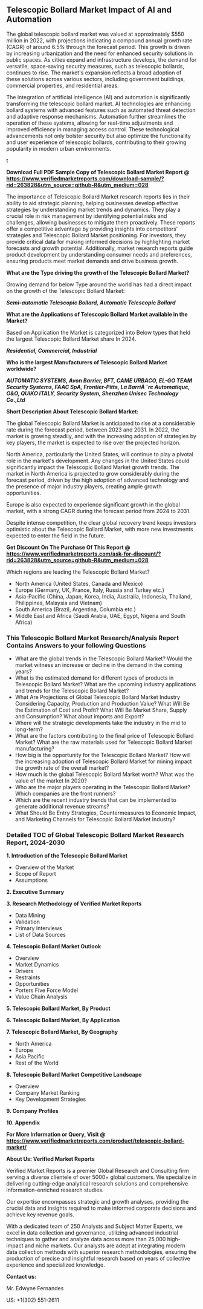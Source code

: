 <h2>Telescopic Bollard Market Impact of AI and Automation</h2><p>The global telescopic bollard market was valued at approximately $550 million in 2022, with projections indicating a compound annual growth rate (CAGR) of around 6.5% through the forecast period. This growth is driven by increasing urbanization and the need for enhanced security solutions in public spaces. As cities expand and infrastructure develops, the demand for versatile, space-saving security measures, such as telescopic bollards, continues to rise. The market's expansion reflects a broad adoption of these solutions across various sectors, including government buildings, commercial properties, and residential areas.</p><p>The integration of artificial intelligence (AI) and automation is significantly transforming the telescopic bollard market. AI technologies are enhancing bollard systems with advanced features such as automated threat detection and adaptive response mechanisms. Automation further streamlines the operation of these systems, allowing for real-time adjustments and improved efficiency in managing access control. These technological advancements not only bolster security but also optimize the functionality and user experience of telescopic bollards, contributing to their growing popularity in modern urban environments.</p>t</p><p id="" class=""><strong>Download Full PDF Sample Copy of Telescopic Bollard Market Report @ <a href="https://www.verifiedmarketreports.com/download-sample/?rid=263828&utm_source=github-R&utm_medium=028" target="_blank">https://www.verifiedmarketreports.com/download-sample/?rid=263828&utm_source=github-R&utm_medium=028</a></strong></p><p>The importance of&nbsp;Telescopic Bollard Market research reports lies in their ability to aid strategic planning, helping businesses develop effective strategies by understanding market trends and dynamics. They play a crucial role in risk management by identifying potential risks and challenges, allowing businesses to mitigate them proactively. These reports offer a competitive advantage by providing insights into competitors' strategies and Telescopic Bollard Market positioning. For investors, they provide critical data for making informed decisions by highlighting market forecasts and growth potential. Additionally, market research reports guide product development by understanding consumer needs and preferences, ensuring products meet market demands and drive business growth.</p><p><strong>What are the&nbsp;Type driving the growth of the Telescopic Bollard Market?</strong></p><p id="" class="">Growing demand for below Type around the world has had a direct impact on the growth of the Telescopic Bollard Market:</p><em><strong>Semi-automatic Telescopic Bollard, Automatic Telescopic Bollard</strong></em></p><strong>What are the&nbsp;Applications&nbsp;of Telescopic Bollard Market available in the Market?</strong></p><p id="" class="">Based on Application the Market is categorized into Below types that held the largest Telescopic Bollard Market share In 2024.</p><em><strong>Residential, Commercial, Industrial</strong></em></p><strong>Who is the largest Manufacturers of Telescopic Bollard Market worldwide?</strong></p><p><em><strong>AUTOMATIC SYSTEMS, Avon Barrier, BFT, CAME URBACO, EL-GO TEAM Security Systems, FAAC SpA, Frontier-Pitts, La BarriÃ¨re Automatique, O&O, QUIKO ITALY, Security System, Shenzhen Unisec Technology Co.,Ltd</strong></em></p><p id="" class=""><strong>Short Description About Telescopic Bollard Market:</strong></p><p>The global Telescopic Bollard Market is anticipated to rise at a considerable rate during the forecast period, between 2023 and 2031. In 2022, the market is growing steadily, and with the increasing adoption of strategies by key players, the market is expected to rise over the projected horizon.</p><p>North America, particularly the United States, will continue to play a pivotal role in the market's development. Any changes in the United States could significantly impact the Telescopic Bollard Market growth trends. The market in North America is projected to grow considerably during the forecast period, driven by the high adoption of advanced technology and the presence of major industry players, creating ample growth opportunities.</p><p>Europe is also expected to experience significant growth in the global market, with a strong CAGR during the forecast period from 2024 to 2031.</p><p>Despite intense competition, the clear global recovery trend keeps investors optimistic about the Telescopic Bollard Market, with more new investments expected to enter the field in the future.</p><p id="" class=""><strong>Get Discount On The Purchase Of This Report @ <a href="https://www.verifiedmarketreports.com/ask-for-discount/?rid=263828&utm_source=github-R&utm_medium=028" target="_blank">https://www.verifiedmarketreports.com/ask-for-discount/?rid=263828&utm_source=github-R&utm_medium=028</a></strong></p>Which regions are leading the Telescopic Bollard Market?</p><ul><li>North America (United States, Canada and Mexico)</li><li>Europe (Germany, UK, France, Italy, Russia and Turkey etc.)</li><li>Asia-Pacific (China, Japan, Korea, India, Australia, Indonesia, Thailand, Philippines, Malaysia and Vietnam)</li><li>South America (Brazil, Argentina, Columbia etc.)</li><li>Middle East and Africa (Saudi Arabia, UAE, Egypt, Nigeria and South Africa)</li></ul><h3 id="" class="">This Telescopic Bollard Market Research/Analysis Report Contains Answers to your following Questions</h3><ul><li>What are the global trends in the Telescopic Bollard Market? Would the market witness an increase or decline in the demand in the coming years?</li><li>What is the estimated demand for different types of products in Telescopic Bollard Market? What are the upcoming industry applications and trends for the Telescopic Bollard Market?</li><li>What Are Projections of Global Telescopic Bollard Market Industry Considering Capacity, Production and Production Value? What Will Be the Estimation of Cost and Profit? What Will Be Market Share, Supply and Consumption? What about imports and Export?</li><li>Where will the strategic developments take the industry in the mid to long-term?</li><li>What are the factors contributing to the final price of Telescopic Bollard Market? What are the raw materials used for Telescopic Bollard Market manufacturing?</li><li>How big is the opportunity for the Telescopic Bollard Market? How will the increasing adoption of Telescopic Bollard Market for mining impact the growth rate of the overall market?</li><li>How much is the global Telescopic Bollard Market worth? What was the value of the market In 2020?</li><li>Who are the major players operating in the Telescopic Bollard Market? Which companies are the front runners?</li><li>Which are the recent industry trends that can be implemented to generate additional revenue streams?</li><li>What Should Be Entry Strategies, Countermeasures to Economic Impact, and Marketing Channels for Telescopic Bollard Market Industry?</li></ul><h3 id="" class="">Detailed TOC of Global Telescopic Bollard Market Research Report, 2024-2030</h3><p id="" class=""><strong>1. Introduction of the Telescopic Bollard Market</strong></p><ul><li>Overview of the Market</li><li>Scope of Report</li><li>Assumptions</li></ul><p id="" class=""><strong>2. Executive Summary</strong></p><p id="" class=""><strong>3. Research Methodology of Verified Market Reports</strong></p><ul><li>Data Mining</li><li>Validation</li><li>Primary Interviews</li><li>List of Data Sources</li></ul><p id="" class=""><strong>4. Telescopic Bollard Market Outlook</strong></p><ul><li>Overview</li><li>Market Dynamics</li><li>Drivers</li><li>Restraints</li><li>Opportunities</li><li>Porters Five Force Model</li><li>Value Chain Analysis</li></ul><p id="" class=""><strong>5. Telescopic Bollard Market, By Product</strong></p><p id="" class=""><strong>6. Telescopic Bollard Market, By Application</strong></p><p id="" class=""><strong>7. Telescopic Bollard Market, By Geography</strong></p><ul><li>North America</li><li>Europe</li><li>Asia Pacific</li><li>Rest of the World</li></ul><p id="" class=""><strong>8. Telescopic Bollard Market Competitive Landscape</strong></p><ul><li>Overview</li><li>Company Market Ranking</li><li>Key Development Strategies</li></ul><p id="" class=""><strong>9. Company Profiles</strong></p><p id="" class=""><strong>10. Appendix</strong></p><p id="" class=""><strong>For More Information or Query, Visit @ <a href="https://www.verifiedmarketreports.com/product/telescopic-bollard-market/" target="_blank">https://www.verifiedmarketreports.com/product/telescopic-bollard-market/</a></strong></p><p id="" class=""><strong>About Us: Verified Market Reports</strong></p><p id="" class="">Verified Market Reports is a premier Global Research and Consulting firm serving a diverse clientele of over 5000+ global customers. We specialize in delivering cutting-edge analytical research solutions and comprehensive information-enriched research studies.</p><p id="" class="">Our expertise encompasses strategic and growth analyses, providing the crucial data and insights required to make informed corporate decisions and achieve key revenue goals.</p><p id="" class="">With a dedicated team of 250 Analysts and Subject Matter Experts, we excel in data collection and governance, utilizing advanced industrial techniques to gather and analyze data across more than 25,000 high-impact and niche markets. Our analysts are adept at integrating modern data collection methods with superior research methodologies, ensuring the production of precise and insightful research based on years of collective experience and specialized knowledge.</p><p id="" class=""><strong>Contact us:</strong></p><p id="" class="">Mr. Edwyne Fernandes</p><p id="" class="">US: +1(302) 551-2611</p>